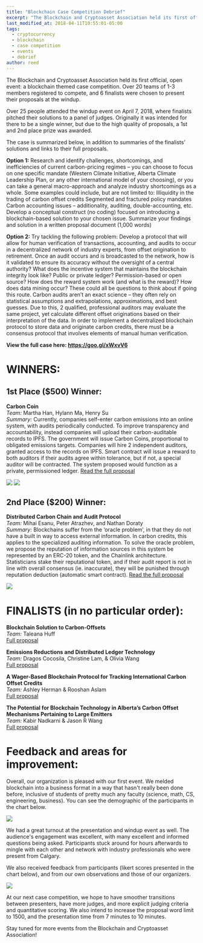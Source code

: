 ```yaml
---
title: "Blockchain Case Competition Debrief"
excerpt: "The Blockchain and Cryptoasset Association held its first official, open event: a blockchain themed case competition. Over 20 teams of 1-3 members registered, 6 finalists were chosen, and a 1st ($500) and 2nd ($200) place prize were awarded. Over 25 people attended the windup presentations."
last_modified_at: 2018-04-11T10:55:01-05:00
tags: 
  - cryptocurrency
  - blockchain
  - case competition
  - events
  - debrief
author: reed
---
```

The Blockchain and Cryptoasset Association held its first official, open event: a blockchain themed case competition. Over 20 teams of 1-3 members registered to compete, and 6 finalists were chosen to present their proposals at the windup. 

Over 25 people attended the windup event on April 7, 2018, where finalists pitched their solutions to a panel of judges. Originally it was intended for there to be a single winner, but due to the high quality of proposals, a 1st and 2nd place prize was awarded.

The case is summarized below, in addition to summaries of the finalists’ solutions and links to their full proposals. 

**Option 1:**
Research and identify challenges, shortcomings, and inefficiencies of current carbon-pricing regimes – you can choose to focus on one specific mandate (Western Climate Initiative, Alberta Climate Leadership Plan, or any other international model of your choosing), or you can take a general macro-approach and analyze industry shortcomings as a whole. Some examples could include, but are not limited to:
Illiquidity in the trading of carbon offset credits
Segmented and fractured policy mandates
Carbon accounting issues – additionality, auditing, double-accounting, etc.
Develop a conceptual construct (no coding) focused on introducing a blockchain-based solution to your chosen issue.
Summarize your findings and solution in a written proposal document (1,000 words)

**Option 2:**
Try tackling the following problem: Develop a protocol that will allow for human verification of transactions, accounting, and audits to occur in a decentralized network of industry experts, from offset origination to retirement. Once an audit occurs and is broadcasted to the network, how is it validated to ensure its accuracy without the oversight of a central authority? What does the incentive system that maintains the blockchain integrity look like? Public or private ledger? Permission-based or open source? How does the reward system work (and what is the reward)? How does data mining occur? These could all be questions to think about if going this route.
Carbon audits aren’t an exact science – they often rely on statistical assumptions and extrapolations, approximations, and best guesses. Due to this, 2 qualified, professional auditors may evaluate the same project, yet calculate different offset originations based on their interpretation of the data. In order to implement a decentralized blockchain protocol to store data and originate carbon credits, there must be a consensus protocol that involves elements of manual human verification.

**View the full case here: https://goo.gl/xWxvV6**


# WINNERS: #

## 1st Place ($500) Winner: ## 

**Carbon Coin**  
*Team:* Martha Han, Hylann Ma, Henry Su  
*Summary:* Currently, companies self-enter carbon emissions into an online system, with audits periodically conducted. To improve transparency and accountability, instead companies will upload their carbon-auditable records to IPFS. The government will issue Carbon Coins, proportional to obligated emissions targets. Companies will hire 2 independent auditors, granted access to the records on IPFS. Smart contract will issue a reward to both auditors if their audits agree within tolerance, but if not, a special auditor will be contracted.  The system proposed would function as a private, permissioned ledger.  [Read the full proposal](https://uabca.github.io/assets/documents/casecomp2018/4.%20Blockchain%20Case%20Competition%20-%20CarbonCoin.pdf)

![](https://uabca.github.io/assets/documents/casecomp2018/images/Carboncoin1.PNG)
![](https://uabca.github.io/assets/documents/casecomp2018/images/Carboncoin2.PNG)

## 2nd Place ($200) Winner: ## 

**Distributed Carbon Chain and Audit Protocol**  
*Team:* Mihai Esanu, Peter Atrazhev, and Nathan Doraty  
*Summary:*  Blockchains suffer from the ‘oracle problem’, in that they do not have a built in way to access external information. In carbon credits, this applies to the specialized auditing information. To solve the oracle problem, we propose the reputation of information sources in this system be represented by an ERC-20 token, and the Chainlink architecture. Statisticians stake their reputational token, and if their audit report is not in line with overall consensus (ie. inaccurate), they will be punished through reputation deduction (automatic smart contract). [Read the full proposal](https://uabca.github.io/assets/documents/casecomp2018/2.BlockchainReport.pdf)

![](https://uabca.github.io/assets/documents/casecomp2018/images/High_level_architecture.PNG)


# FINALISTS (in no particular order): # 

**Blockchain Solution to Carbon-Offsets**  
*Team:* Taleana Huff  
[Full proposal](https://uabca.github.io/assets/documents/casecomp2018/1.Taleana_Huff_Carbon-Offset_Blockchain_Case.pdf)

**Emissions Reductions and Distributed Ledger Technology**  
*Team:* Dragos Cocosila, Christine Lam, & Olivia Wang  
[Full proposal](https://uabca.github.io/assets/documents/casecomp2018/3.Inaugural%20CaseCompSubmision.pdf)

**A Wager-Based Blockchain Protocol for Tracking International Carbon Offset Credits**  
*Team:* Ashley Herman & Rooshan Aslam  
[Full proposal](https://uabca.github.io/assets/documents/casecomp2018/5.%20herman_aslam.pdf)

**The Potential for Blockchain Technology in Alberta’s Carbon Offset Mechanisms Pertaining to Large Emitters**  
*Team:* Kabir Nadkarni & Jason R Wang  
[Full proposal](https://uabca.github.io/assets/documents/casecomp2018/6.2%20The%20potential%20for%20blockchain%20technology%20in%20Alberta’s%20carbon%20offset%20mechanisms%20pertaining%20to%20large%20emitters.pdf)


# Feedback and areas for improvement: #

Overall, our organization is pleased with our first event.  We melded blockchain into a business format in a way that hasn't really been done before, inclusive of  students of pretty much any faculty (science, math, CS, engineering, business). You can see the demographic of the participants in the chart below.

![](https://uabca.github.io/assets/documents/casecomp2018/images/png;base641d11925411272a89.png)

We had a great turnout at the presentation and windup event as well. The audience's engagement was excellent, with many excellent and informed questions being asked. Participants stuck around for hours afterwards to mingle with each other and network with industry professionals who were present from Calgary.   

We also received feedback from participants (likert scores presented in the chart below), and from our own observations and those of our organizers. 

![](https://uabca.github.io/assets/documents/casecomp2018/images/png;base6486caacec8452599c.png)

At our next case competition, we hope to have smoother transitions between presenters, have more judges, and more explicit judging criteria and quantitative scoring. We also intend to increase the proposal word limit to 1500, and the presentation time from 7 minutes to 10 minutes.  

Stay tuned for more events from the Blockchain and Cryptoasset Association!



